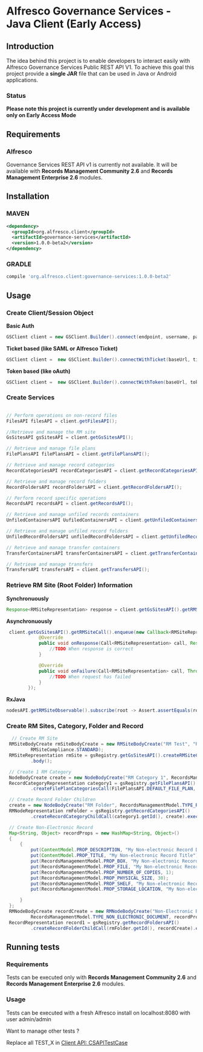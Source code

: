 # Alfresco Governance Services - Java Client (Early Access)

## Introduction
The idea behind this project is to enable developers to interact easily with Alfresco Governance Services Public REST API V1.
To achieve this goal this project provide a **single JAR** file that can be used in Java or Android applications.

### Status
**Please note this project is currently under development and is available only on Early Access Mode**

## Requirements

### Alfresco
Governance Services REST API v1 is currently not available. It will be available with **Records Management Community 2.6** and **Records Management Enterprise 2.6** modules.

## Installation

### MAVEN

```xml
<dependency>
  <groupId>org.alfresco.client</groupId>
  <artifactId>governance-services</artifactId>
  <version>1.0.0-beta2</version>
</dependency>
```

### GRADLE
```gradle
compile 'org.alfresco.client:governance-services:1.0.0-beta2'
```

## Usage

### Create Client/Session Object

**Basic Auth**
```java
GSClient client = new GSClient.Builder().connect(endpoint, username, password).build();
```

**Ticket based (like SAML or Alfresco Ticket)**
```java
GSClient client =  new GSClient.Builder().connectWithTicket(baseUrl, ticketValue).build();
```

**Token based (like oAuth)**
```java
GSClient client =  new GSClient.Builder().connectWithToken(baseUrl, tokenValue).build();
```


### Create Services
```java

// Perform operations on non-record files
FilesAPI filesAPI = client.getFilesAPI();

//Retrieve and manage the RM site
GsSitesAPI gsSitesAPI = client.getGsSitesAPI();

// Retrieve and manage file plans
FilePlansAPI filePlansAPI = client.getFilePlansAPI();

// Retrieve and manage record categories
RecordCategoriesAPI recordCategoriesAPI = client.getRecordCategoriesAPI();

// Retrieve and manage record folders
RecordFoldersAPI recordFoldersAPI = client.getRecordFoldersAPI();

// Perform record specific operations
RecordsAPI recordsAPI = client.getRecordsAPI();

// Retrieve and manage unfiled records containers
UnfiledContainersAPI UufiledContainersAPI = client.getUnfiledContainersAPI();

// Retrieve and manage unfiled record folders
UnfiledRecordFoldersAPI unfiledRecordFoldersAPI = client.getUnfiledRecordFoldersAPI();

// Retrieve and manage transfer containers
TransferContainersAPI transferContainersAPI = client.getTransferContainersAPI();

// Retrieve and manage transfers
TransfersAPI transfersAPI = client.getTransfersAPI();

```

### Retrieve RM Site (Root Folder) Information

**Synchronuously**
```java
Response<RMSiteRepresentation> response = client.getGsSitesAPI().getRMSiteCall().execute();
```

**Asynchronuously**
```java
 client.getGsSitesAPI().getRMSiteCall().enqueue(new Callback<RMSiteRepresentation>() {
            @Override
            public void onResponse(Call<RMSiteRepresentation> call, Response<RMSiteRepresentation> response)
                //TODO When response is correct
            }

            @Override
            public void onFailure(Call<RMSiteRepresentation> call, Throwable t)
                //TODO When request has failed
            }
        });
```

**RxJava**
```java
nodesAPI.getRMSiteObservable().subscribe(root -> Assert.assertEquals(root.getName(), "RM Site"));
```

### Create RM Sites, Category, Folder and Record
```java
  // Create RM Site
 RMSiteBodyCreate rmSiteBodyCreate = new RMSiteBodyCreate("RM Test", "RM Test Side Made by Client SDK",
         RMSiteCompliance.STANDARD);
 RMSiteRepresentation rmSite = gsRegistry.getGsSitesAPI().createRMSiteCall(rmSiteBodyCreate, false).execute()
         .body();

 // Create 1 RM Category
 NodeBodyCreate create = new NodeBodyCreate("RM Category 1", RecordsManagementModel.TYPE_RECORD_CATEGORY);
 RecordCategoryRepresentation category1 = gsRegistry.getFilePlansAPI()
         .createFilePlanCategoriesCall(FilePlansAPI.DEFAULT_FILE_PLAN, create).execute().body();

 // Create Record Folder Children
 create = new NodeBodyCreate("RM Folder", RecordsManagementModel.TYPE_RECORD_FOLDER);
 RMNodeRepresentation rmFolder = gsRegistry.getRecordCategoriesAPI()
         .createRecordCategoryChildCall(category1.getId(), create).execute().body();

 // Create Non-Electronic Record
 Map<String, Object> recordProps = new HashMap<String, Object>()
 {
     {
         put(ContentModel.PROP_DESCRIPTION, "My Non-electronic Record Description");
         put(ContentModel.PROP_TITLE, "My Non-electronic Record Title");
         put(RecordsManagementModel.PROP_BOX, "My Non-electronic Record Box");
         put(RecordsManagementModel.PROP_FILE, "My Non-electronic Record File");
         put(RecordsManagementModel.PROP_NUMBER_OF_COPIES, 1);
         put(RecordsManagementModel.PROP_PHYSICAL_SIZE, 30);
         put(RecordsManagementModel.PROP_SHELF, "My Non-electronic Record Shelf");
         put(RecordsManagementModel.PROP_STORAGE_LOCATION, "My Non-electronic Record Location");

     }
 };
 RMNodeBodyCreate recordCreate = new RMNodeBodyCreate("Non-Electronic Record",
         RecordsManagementModel.TYPE_NON_ELECTRONIC_DOCUMENT, recordProps);
 RecordRepresentation record1 = gsRegistry.getRecordFoldersAPI()
         .createRecordFolderChildCall(rmFolder.getId(), recordCreate).execute().body();

```

## Running tests

### Requirements

Tests can be executed only with **Records Management Community 2.6** and **Records Management Enterprise 2.6** modules.

### Usage 

Tests can be executed with a fresh Alfresco install on localhost:8080 with user admin/admin

Want to manage other tests ?

Replace all TEST_X in [Client API: CSAPITestCase](src/test/java/org/alfresco/client/services/GSAPITestCase.java)